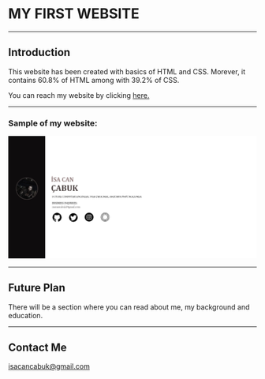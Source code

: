 # MY FIRST WEBSITE

---

## Introduction

This website has been created with basics of HTML and CSS. Morever, it contains 60.8% of HTML among with 39.2% of CSS.

You can reach my website by clicking [here.](https://isacancabuk.github.io/mywebsite/)

---

### Sample of my website:

![](https://raw.githubusercontent.com/isacancabuk/mywebsite/main/images/website.jpg)

---

## Future Plan

There will be a section where you can read about me, my background and education.

---

## Contact Me

[isacancabuk@gmail.com](mailto:isacancabuk@gmail.com)
